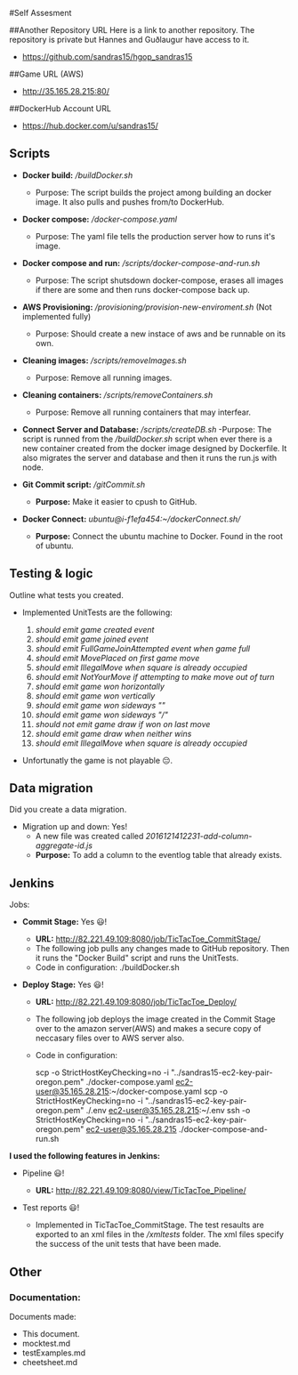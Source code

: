#Self Assesment

##Another Repository URL
Here is a link to another repository. The repository is private but Hannes and Guðlaugur have access to it.
* https://github.com/sandras15/hgop_sandras15

##Game URL (AWS)
* http://35.165.28.215:80/

##DockerHub Account URL
* https://hub.docker.com/u/sandras15/

## Scripts

- __Docker build:__ _/buildDocker.sh_
	- Purpose: The script builds the project among building an docker image. It also pulls and pushes from/to DockerHub.

- __Docker compose:__ _/docker-compose.yaml_
	- Purpose: The yaml file tells the production server how to runs it's image.

- __Docker compose and run:__ _/scripts/docker-compose-and-run.sh_
	- Purpose: The script shutsdown docker-compose, erases all images if there are some and then runs docker-compose back up.

- __AWS Provisioning:__ _/provisioning/provision-new-enviroment.sh_ (Not implemented fully)
	- Purpose: Should create a new instace of aws and be runnable on its own.

- __Cleaning images:__ _/scripts/removeImages.sh_
	- Purpose: Remove all running images.

- __Cleaning containers:__ _/scripts/removeContainers.sh_
	- Purpose: Remove all running containers that may interfear.

- __Connect Server and Database:__ _/scripts/createDB.sh_
	-Purpose: The script is runned from the _/buildDocker.sh_ script when ever there is a new container created from the docker image designed by Dockerfile. It also migrates the server and database and then it runs the run.js with node.

- __Git Commit script:__ _/gitCommit.sh_
	- __Purpose:__ Make it easier to cpush to GitHub.

- __Docker Connect:__  _ubuntu@i-f1efa454:~/dockerConnect.sh/_
	- __Purpose:__ Connect the ubuntu machine to Docker. Found in the root of ubuntu.




## Testing & logic

Outline what tests you created.

- Implemented UnitTests are the following:
	1. _should emit game created event_
	2. _should emit game joined event_
	3. _should emit FullGameJoinAttempted event when game full_
	4. _should emit MovePlaced on first game move_
	5. _should emit IllegalMove when square is already occupied_
	6. _should emit NotYourMove if attempting to make move out of turn_
	7. _should emit game won horizontally_
	8. _should emit game won vertically_
	9. _should emit game won sideways "\"_
	10. _should emit game won sideways "/"_
	11. _should not emit game draw if won on last move_
	12. _should emit game draw when neither wins_
	13. _should emit IllegalMove when square is already occupied_

- Unfortunatly the game is not playable :pensive:.



## Data migration

Did you create a data migration.

- Migration up and down: Yes!
	- A new file was created called _2016121412231-add-column-aggregate-id.js_
	- __Purpose:__ To add a column to the eventlog table that already exists.



## Jenkins

Jobs:

- __Commit Stage:__ Yes :smiley:! 
	- __URL:__ http://82.221.49.109:8080/job/TicTacToe_CommitStage/ 
	- The following job pulls any changes made to GitHub repository. Then it runs the "Docker Build" script and runs the UnitTests.
	- Code in configuration:
		./buildDocker.sh

- __Deploy Stage:__ Yes :smiley:!
	- __URL:__ http://82.221.49.109:8080/job/TicTacToe_Deploy/ 
	- The following job deploys the image created in the Commit Stage over to the amazon server(AWS) and makes a secure copy of neccasary files over to AWS server also.
	- Code in configuration: <br />

		scp -o StrictHostKeyChecking=no -i "../sandras15-ec2-key-pair-oregon.pem" ./docker-compose.yaml ec2-user@35.165.28.215:~/docker-compose.yaml
		scp -o StrictHostKeyChecking=no -i "../sandras15-ec2-key-pair-oregon.pem" ./.env ec2-user@35.165.28.215:~/.env
		ssh -o StrictHostKeyChecking=no -i "../sandras15-ec2-key-pair-oregon.pem" ec2-user@35.165.28.215 ./docker-compose-and-run.sh




__I used the following features in Jenkins:__
- Pipeline :smiley:!
	- __URL:__ http://82.221.49.109:8080/view/TicTacToe_Pipeline/

- Test reports :smiley:!
	- Implemented in TicTacToe_CommitStage. The test resaults are exported to an xml files in the _/xmltests_ folder. The xml files specify the success of the unit tests that have been made. 



## Other
### Documentation:
Documents made:
- This document.
- mocktest.md
- testExamples.md
- cheetsheet.md
